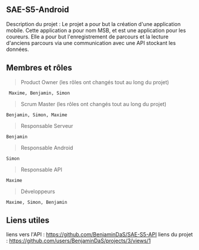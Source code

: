 ## SAE-S5-Android

Description du projet :
Le projet a pour but la création d'une application mobile. 
Cette application a pour nom MSB, et est une application pour les coureurs.
Elle a pour but l'enregistrement de parcours et la lecture d'anciens parcours via une communication avec une API stockant les données.

## Membres et rôles 
> Product Owner (les rôles ont changés tout au long du projet) 

     Maxime, Benjamin, Simon

> Scrum Master (les rôles ont changés tout au long du projet) 

    Benjamin, Simon, Maxime

> Responsable Serveur

    Benjamin

> Responsable Android

    Simon

> Responsable API

    Maxime

> Développeurs

    Maxime, Simon, Benjamin

## Liens utiles
liens vers l'API : https://github.com/BenjaminDaS/SAE-S5-API
liens du projet : https://github.com/users/BenjaminDaS/projects/3/views/1
